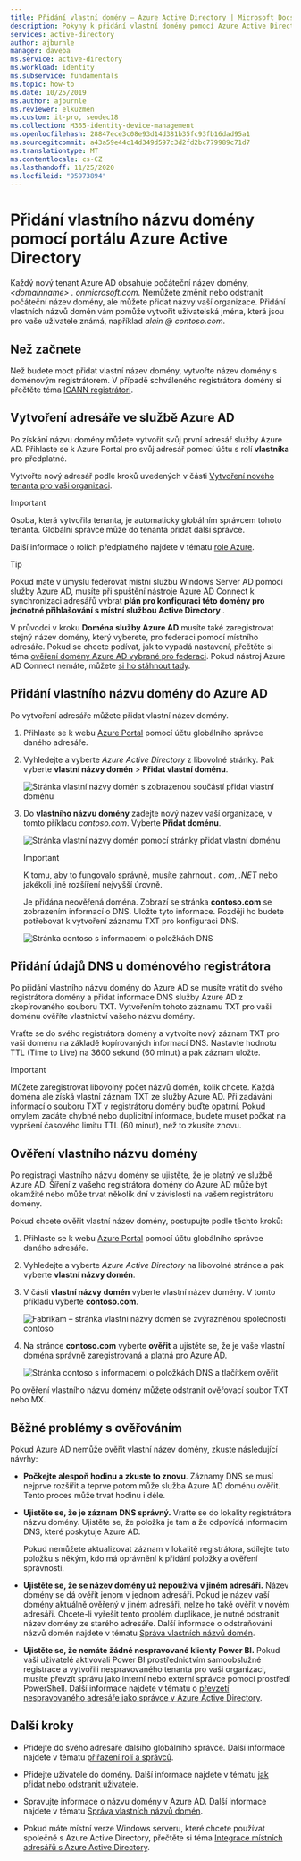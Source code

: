 ```yaml
---
title: Přidání vlastní domény – Azure Active Directory | Microsoft Docs
description: Pokyny k přidání vlastní domény pomocí Azure Active Directory.
services: active-directory
author: ajburnle
manager: daveba
ms.service: active-directory
ms.workload: identity
ms.subservice: fundamentals
ms.topic: how-to
ms.date: 10/25/2019
ms.author: ajburnle
ms.reviewer: elkuzmen
ms.custom: it-pro, seodec18
ms.collection: M365-identity-device-management
ms.openlocfilehash: 28847ece3c08e93d14d381b35fc93fb16dad95a1
ms.sourcegitcommit: a43a59e44c14d349d597c3d2fd2bc779989c71d7
ms.translationtype: MT
ms.contentlocale: cs-CZ
ms.lasthandoff: 11/25/2020
ms.locfileid: "95973894"
---
```

# <a name="add-your-custom-domain-name-using-the-azure-active-directory-portal"></a>Přidání vlastního názvu domény pomocí portálu Azure Active Directory

Každý nový tenant Azure AD obsahuje počáteční název domény, *\<domainname> . onmicrosoft.com*. Nemůžete změnit nebo odstranit počáteční název domény, ale můžete přidat názvy vaší organizace. Přidání vlastních názvů domén vám pomůže vytvořit uživatelská jména, která jsou pro vaše uživatele známá, například *alain \@ contoso.com*.

## <a name="before-you-begin"></a>Než začnete

Než budete moct přidat vlastní název domény, vytvořte název domény s doménovým registrátorem. V případě schváleného registrátora domény si přečtěte téma [ICANN registrátori](https://www.icann.org/registrar-reports/accredited-list.html).

## <a name="create-your-directory-in-azure-ad"></a>Vytvoření adresáře ve službě Azure AD

Po získání názvu domény můžete vytvořit svůj první adresář služby Azure AD. Přihlaste se k Azure Portal pro svůj adresář pomocí účtu s rolí **vlastníka** pro předplatné.

Vytvořte nový adresář podle kroků uvedených v části [Vytvoření nového tenanta pro vaši organizaci](active-directory-access-create-new-tenant.md#create-a-new-tenant-for-your-organization).

>[!IMPORTANT]
>Osoba, která vytvořila tenanta, je automaticky globálním správcem tohoto tenanta. Globální správce může do tenanta přidat další správce.

Další informace o rolích předplatného najdete v tématu [role Azure](../../role-based-access-control/rbac-and-directory-admin-roles.md#azure-roles).

>[!TIP]
> Pokud máte v úmyslu federovat místní službu Windows Server AD pomocí služby Azure AD, musíte při spuštění nástroje Azure AD Connect k synchronizaci adresářů vybrat **plán pro konfiguraci této domény pro jednotné přihlašování s místní službou Active Directory** .
>
> V průvodci v kroku **Doména služby Azure AD** musíte také zaregistrovat stejný název domény, který vyberete, pro federaci pomocí místního adresáře. Pokud se chcete podívat, jak to vypadá nastavení, přečtěte si téma [ověření domény Azure AD vybrané pro federaci](../hybrid/how-to-connect-install-custom.md#verify-the-azure-ad-domain-selected-for-federation). Pokud nástroj Azure AD Connect nemáte, můžete [si ho stáhnout tady](https://go.microsoft.com/fwlink/?LinkId=615771).

## <a name="add-your-custom-domain-name-to-azure-ad"></a>Přidání vlastního názvu domény do Azure AD

Po vytvoření adresáře můžete přidat vlastní název domény.

1. Přihlaste se k webu [Azure Portal](https://portal.azure.com/) pomocí účtu globálního správce daného adresáře.

1. Vyhledejte a vyberte *Azure Active Directory* z libovolné stránky. Pak vyberte **vlastní názvy domén**  >  **Přidat vlastní doménu**.

    ![Stránka vlastní názvy domén s zobrazenou součástí přidat vlastní doménu](media/add-custom-domain/add-custom-domain.png)

1. Do **vlastního názvu domény** zadejte nový název vaší organizace, v tomto příkladu *contoso.com*. Vyberte **Přidat doménu**.

    ![Stránka vlastní názvy domén pomocí stránky přidat vlastní doménu](media/add-custom-domain/add-custom-domain-blade.png)

    >[!IMPORTANT]
    >K tomu, aby to fungovalo správně, musíte zahrnout *. com*, *.NET* nebo jakékoli jiné rozšíření nejvyšší úrovně.

    Je přidána neověřená doména. Zobrazí se stránka **contoso.com** se zobrazením informací o DNS. Uložte tyto informace. Později ho budete potřebovat k vytvoření záznamu TXT pro konfiguraci DNS.

    ![Stránka contoso s informacemi o položkách DNS](media/add-custom-domain/contoso-blade-with-dns-info.png)

## <a name="add-your-dns-information-to-the-domain-registrar"></a>Přidání údajů DNS u doménového registrátora

Po přidání vlastního názvu domény do Azure AD se musíte vrátit do svého registrátora domény a přidat informace DNS služby Azure AD z zkopírovaného souboru TXT. Vytvořením tohoto záznamu TXT pro vaši doménu ověříte vlastnictví vašeho názvu domény.

Vraťte se do svého registrátora domény a vytvořte nový záznam TXT pro vaši doménu na základě kopírovaných informací DNS. Nastavte hodnotu TTL (Time to Live) na 3600 sekund (60 minut) a pak záznam uložte.

>[!IMPORTANT]
>Můžete zaregistrovat libovolný počet názvů domén, kolik chcete. Každá doména ale získá vlastní záznam TXT ze služby Azure AD. Při zadávání informací o souboru TXT v registrátoru domény buďte opatrní. Pokud omylem zadáte chybné nebo duplicitní informace, budete muset počkat na vypršení časového limitu TTL (60 minut), než to zkusíte znovu.

## <a name="verify-your-custom-domain-name"></a>Ověření vlastního názvu domény

Po registraci vlastního názvu domény se ujistěte, že je platný ve službě Azure AD. Šíření z vašeho registrátora domény do Azure AD může být okamžité nebo může trvat několik dní v závislosti na vašem registrátoru domény.

Pokud chcete ověřit vlastní název domény, postupujte podle těchto kroků:

1. Přihlaste se k webu [Azure Portal](https://portal.azure.com/) pomocí účtu globálního správce daného adresáře.

1. Vyhledejte a vyberte *Azure Active Directory* na libovolné stránce a pak vyberte **vlastní názvy domén**.

1. V části **vlastní názvy domén** vyberte vlastní název domény. V tomto příkladu vyberte **contoso.com**.

    ![Fabrikam – stránka vlastní názvy domén se zvýrazněnou společností contoso](media/add-custom-domain/custom-blade-with-contoso-highlighted.png)

1. Na stránce **contoso.com** vyberte **ověřit** a ujistěte se, že je vaše vlastní doména správně zaregistrovaná a platná pro Azure AD.

    ![Stránka contoso s informacemi o položkách DNS a tlačítkem ověřit](media/add-custom-domain/contoso-blade-with-dns-info-verify.png)

Po ověření vlastního názvu domény můžete odstranit ověřovací soubor TXT nebo MX.

## <a name="common-verification-issues"></a>Běžné problémy s ověřováním

Pokud Azure AD nemůže ověřit vlastní název domény, zkuste následující návrhy:

- **Počkejte alespoň hodinu a zkuste to znovu**. Záznamy DNS se musí nejprve rozšířit a teprve potom může služba Azure AD doménu ověřit. Tento proces může trvat hodinu i déle.

- **Ujistěte se, že je záznam DNS správný.** Vraťte se do lokality registrátora názvu domény. Ujistěte se, že položka je tam a že odpovídá informacím DNS, které poskytuje Azure AD.

  Pokud nemůžete aktualizovat záznam v lokalitě registrátora, sdílejte tuto položku s někým, kdo má oprávnění k přidání položky a ověření správnosti.

- **Ujistěte se, že se název domény už nepoužívá v jiném adresáři.** Název domény se dá ověřit jenom v jednom adresáři. Pokud je název vaší domény aktuálně ověřený v jiném adresáři, nelze ho také ověřit v novém adresáři. Chcete-li vyřešit tento problém duplikace, je nutné odstranit název domény ze starého adresáře. Další informace o odstraňování názvů domén najdete v tématu [Správa vlastních názvů domén](../enterprise-users/domains-manage.md).

- **Ujistěte se, že nemáte žádné nespravované klienty Power BI.** Pokud vaši uživatelé aktivovali Power BI prostřednictvím samoobslužné registrace a vytvořili nespravovaného tenanta pro vaši organizaci, musíte převzít správu jako interní nebo externí správce pomocí prostředí PowerShell. Další informace najdete v tématu o [převzetí nespravovaného adresáře jako správce v Azure Active Directory](../enterprise-users/domains-admin-takeover.md).

## <a name="next-steps"></a>Další kroky

- Přidejte do svého adresáře dalšího globálního správce. Další informace najdete v tématu [přiřazení rolí a správců](active-directory-users-assign-role-azure-portal.md).

- Přidejte uživatele do domény. Další informace najdete v tématu [jak přidat nebo odstranit uživatele](add-users-azure-active-directory.md).

- Spravujte informace o názvu domény v Azure AD. Další informace najdete v tématu [Správa vlastních názvů domén](../enterprise-users/domains-manage.md).

- Pokud máte místní verze Windows serveru, které chcete používat společně s Azure Active Directory, přečtěte si téma [Integrace místních adresářů s Azure Active Directory](../hybrid/whatis-hybrid-identity.md).